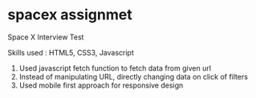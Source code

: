 # spacex assignmet
Space X Interview Test

Skills used : HTML5, CSS3, Javascript

1) Used javascript fetch function to fetch data from given url
2) Instead of manipulating URL, directly changing data on click of filters
3) Used mobile first approach for responsive design
